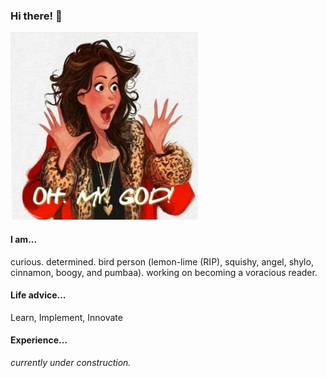 ### Hi there! 👋

<img src="./janice.jpeg" width="300" height="300">

#### I am...
curious. determined. bird person (lemon-lime (RIP), squishy, angel, shylo, cinnamon, boogy, and pumbaa). working on becoming a voracious reader.

#### Life advice...
Learn, Implement, Innovate

#### Experience...
*currently under construction.*
